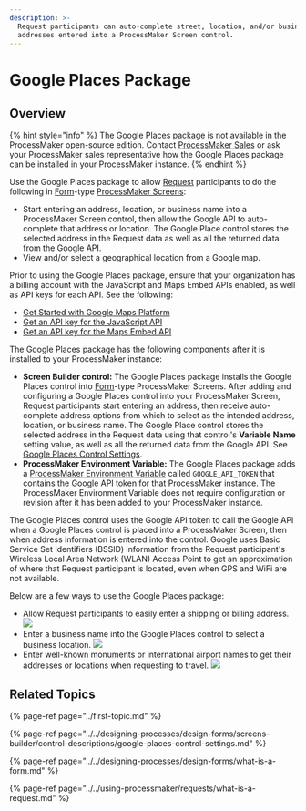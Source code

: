 ```yaml
---
description: >-
  Request participants can auto-complete street, location, and/or business
  addresses entered into a ProcessMaker Screen control.
---
```


# Google Places Package

## Overview

{% hint style="info" %}
The Google Places [package](../first-topic.md) is not available in the ProcessMaker open-source edition. Contact [ProcessMaker Sales](https://www.processmaker.com/contact/) or ask your ProcessMaker sales representative how the Google Places package can be installed in your ProcessMaker instance.
{% endhint %}

Use the Google Places package to allow [Request](../../using-processmaker/requests/what-is-a-request.md) participants to do the following in [Form](../../designing-processes/design-forms/screens-builder/types-for-screens.md#form)-type [ProcessMaker Screens](../../designing-processes/design-forms/what-is-a-form.md):

* Start entering an address, location, or business name into a ProcessMaker Screen control, then allow the Google API to auto-complete that address or location. The Google Place control stores the selected address in the Request data as well as all the returned data from the Google API.
* View and/or select a geographical location from a Google map.

 Prior to using the Google Places package, ensure that your organization has a billing account with the JavaScript and Maps Embed APIs enabled, as well as API keys for each API. See the following:

* [Get Started with Google Maps Platform](https://developers.google.com/maps/gmp-get-started)
* [Get an API key for the JavaScript API](https://developers.google.com/maps/documentation/javascript/get-api-key)
* [Get an API key for the Maps Embed API](https://developers.google.com/maps/documentation/embed/get-api-key)

The Google Places package has the following components after it is installed to your ProcessMaker instance:

* **Screen Builder control:** The Google Places package installs the Google Places control into [Form](../../designing-processes/design-forms/screens-builder/types-for-screens.md#form)-type ProcessMaker Screens. After adding and configuring a Google Places control into your ProcessMaker Screen, Request participants start entering an address, then receive auto-complete address options from which to select as the intended address, location, or business name. The Google Place control stores the selected address in the Request data using that control's **Variable Name** setting value, as well as all the returned data from the Google API. See [Google Places Control Settings](../../designing-processes/design-forms/screens-builder/control-descriptions/google-places-control-settings.md).
* **ProcessMaker Environment Variable:** The Google Places package adds a [ProcessMaker Environment Variable](../../designing-processes/environment-variable-management/what-is-an-environment-variable.md) called `GOOGLE_API_TOKEN` that contains the Google API token for that ProcessMaker instance. The ProcessMaker Environment Variable does not require configuration or revision after it has been added to your ProcessMaker instance.

The Google Places control uses the Google API token to call the Google API when a Google Places control is placed into a ProcessMaker Screen, then when address information is entered into the control. Google uses Basic Service Set Identifiers \(BSSID\) information from the Request participant's Wireless Local Area Network \(WLAN\) Access Point to get an approximation of where that Request participant is located, even when GPS and WiFi are not available.

Below are a few ways to use the Google Places package:

* Allow Request participants to easily enter a shipping or billing address. ![](../../.gitbook/assets/google-places-control-address-example-package.png) 
* Enter a business name into the Google Places control to select a business location. ![](../../.gitbook/assets/google-places-control-business-example-package.png) 
* Enter well-known monuments or international airport names to get their addresses or locations when requesting to travel. ![](../../.gitbook/assets/google-places-control-airport-example-package.png) 

## Related Topics

{% page-ref page="../first-topic.md" %}

{% page-ref page="../../designing-processes/design-forms/screens-builder/control-descriptions/google-places-control-settings.md" %}

{% page-ref page="../../designing-processes/design-forms/what-is-a-form.md" %}

{% page-ref page="../../using-processmaker/requests/what-is-a-request.md" %}


